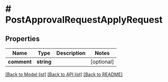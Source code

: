 # # PostApprovalRequestApplyRequest

## Properties

Name | Type | Description | Notes
------------ | ------------- | ------------- | -------------
**comment** | **string** |  | [optional]

[[Back to Model list]](../../README.md#models) [[Back to API list]](../../README.md#endpoints) [[Back to README]](../../README.md)
